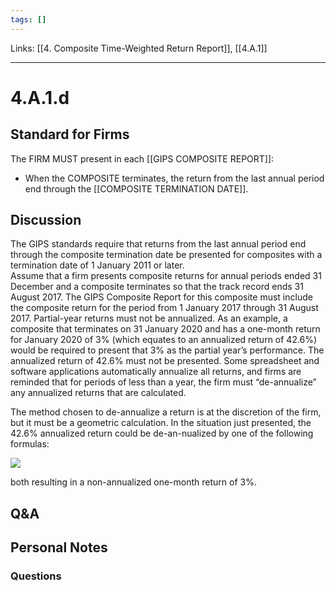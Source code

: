 ```yaml
---
tags: []
---
```

Links: [[4. Composite Time-Weighted Return Report]], [[4.A.1]]
___
# 4.A.1.d
## Standard for Firms
The FIRM MUST present in each [[GIPS COMPOSITE REPORT]]:
- When the COMPOSITE terminates, the return from the last annual period end through the [[COMPOSITE TERMINATION DATE]].
## Discussion
The GIPS standards require that returns from the last annual period end through the composite termination date be presented for composites with a termination date of 1 January 2011 or later.  
Assume that a firm presents composite returns for annual periods ended 31 December and a composite terminates so that the track record ends 31 August 2017. The GIPS Composite Report for this composite must include the composite return for the period from 1 January 2017 through 31 August 2017. Partial-year returns must not be annualized. As an example, a composite that terminates on 31 January 2020 and has a one-month return for January 2020 of 3% (which equates to an annualized return of 42.6%) would be required to present that 3% as the partial year’s performance. The annualized return of 42.6% must not be presented. Some spreadsheet and software applications automatically annualize all returns, and firms are reminded that for periods of less than a year, the firm must “de-annualize” any annualized returns that are calculated.

The method chosen to de-annualize a return is at the discretion of the firm, but it must be a geometric calculation. In the situation just presented, the 42.6% annualized return could be de-an-nualized by one of the following formulas:

![](https://www.gipsstandards.org/wp-content/themes/gips/pdf_img/for_firms/4.A.1.2.png)

both resulting in a non-annualized one-month return of 3%.
## Q&A

## Personal Notes

### Questions